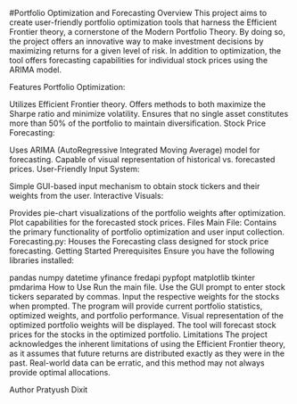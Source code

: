 #Portfolio Optimization and Forecasting
Overview
This project aims to create user-friendly portfolio optimization tools that harness the Efficient Frontier theory, a cornerstone of the Modern Portfolio Theory. By doing so, the project offers an innovative way to make investment decisions by maximizing returns for a given level of risk. In addition to optimization, the tool offers forecasting capabilities for individual stock prices using the ARIMA model.

Features
Portfolio Optimization:

Utilizes Efficient Frontier theory.
Offers methods to both maximize the Sharpe ratio and minimize volatility.
Ensures that no single asset constitutes more than 50% of the portfolio to maintain diversification.
Stock Price Forecasting:

Uses ARIMA (AutoRegressive Integrated Moving Average) model for forecasting.
Capable of visual representation of historical vs. forecasted prices.
User-Friendly Input System:

Simple GUI-based input mechanism to obtain stock tickers and their weights from the user.
Interactive Visuals:

Provides pie-chart visualizations of the portfolio weights after optimization.
Plot capabilities for the forecasted stock prices.
Files
Main File: Contains the primary functionality of portfolio optimization and user input collection.
Forecasting.py: Houses the Forecasting class designed for stock price forecasting.
Getting Started
Prerequisites
Ensure you have the following libraries installed:

pandas
numpy
datetime
yfinance
fredapi
pypfopt
matplotlib
tkinter
pmdarima
How to Use
Run the main file.
Use the GUI prompt to enter stock tickers separated by commas.
Input the respective weights for the stocks when prompted.
The program will provide current portfolio statistics, optimized weights, and portfolio performance.
Visual representation of the optimized portfolio weights will be displayed.
The tool will forecast stock prices for the stocks in the optimized portfolio.
Limitations
The project acknowledges the inherent limitations of using the Efficient Frontier theory, as it assumes that future returns are distributed exactly as they were in the past. Real-world data can be erratic, and this method may not always provide optimal allocations.

Author
Pratyush Dixit


